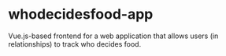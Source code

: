 # whodecidesfood-app
Vue.js-based frontend for a web application that allows users (in relationships) to track who decides food.
